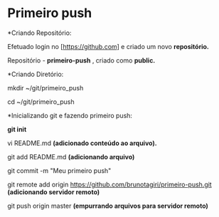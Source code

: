 # Primeiro push


*Criando Repositório:

Efetuado login no [https://github.com] e criado um novo **repositório.**

Repositório - **primeiro-push** , criado como **public.**

*Criando Diretório:


mkdir ~/git/primeiro_push

cd ~/git/primeiro_push

*Inicializando git e fazendo primeiro push:


**git init**

vi README.md **(adicionado conteúdo ao arquivo).**

git add README.md **(adicionando arquivo)**

git commit -m "Meu primeiro push"

git remote add origin https://github.com/brunotagiri/primeiro-push.git **(adicionando servidor remoto)**

git push origin master **(empurrando arquivos para servidor remoto)**




